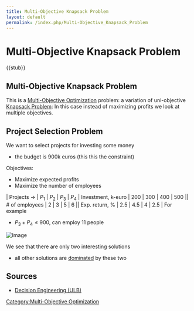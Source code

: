 ```yaml
---
title: Multi-Objective Knapsack Problem
layout: default
permalink: /index.php/Multi-Objective_Knapsack_Problem
---
```


# Multi-Objective Knapsack Problem

{{stub}}

## Multi-Objective Knapsack Problem
This is a [Multi-Objective Optimization](Multi-Objective_Optimization) problem: a variation of uni-objective [Knapsack Problem](Knapsack_Problem): In this case instead of maximizing profits we look at multiple objectives.


## Project Selection Problem
We want to select projects for investing some money 
- the budget is 900k euros (this this the constraint)

Objectives: 
- Maximize expected profits 
- Maximize the number of employees 

|   Projects $\to$  |  $P_1$  |  $P_2$  |   $P_3$  |  $P_4$  |   Investment, k-euro   |  200  |  300  |  400  |  500 ||   # of employees  |  2  |  3  |  5  |  6 ||   Exp. return, %  |  2.5  |  4.5  |  4  |  2.5 |
For example
- $P_3 + P_4 \leqslant 900$, can employ 11 people


<img src="https://raw.github.com/alexeygrigorev/wiki-figures/master/ulb/de/moo/knapsack.png" alt="Image">

We see that there are only two interesting solutions
- all other solutions are [dominated](Dominance) by these two



## Sources
- [Decision Engineering (ULB)](Decision_Engineering_(ULB))

[Category:Multi-Objective Optimization](Category_Multi-Objective_Optimization)